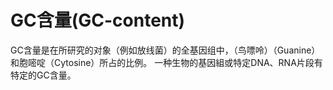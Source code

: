 # GC含量(GC-content)

GC含量是在所研究的对象（例如放线菌）的全基因组中，（鸟嘌呤）（Guanine）和胞嘧啶（Cytosine）所占的比例。 一种生物的基因組或特定DNA、RNA片段有特定的GC含量。